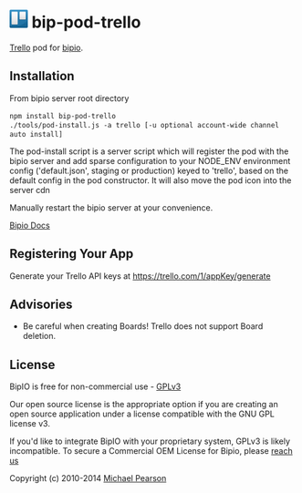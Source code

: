 ![Trello](trello.png) bip-pod-trello
=======

<a href="https://trello.com">Trello</a> pod for [bipio](https://bip.io).

## Installation

From bipio server root directory

    npm install bip-pod-trello
    ./tools/pod-install.js -a trello [-u optional account-wide channel auto install]

The pod-install script is a server script which will register the pod with the bipio server and add sparse
configuration to your NODE_ENV environment config ('default.json', staging or production)
keyed to 'trello', based on the default config in the pod constructor.  It will also move the
pod icon into the server cdn

Manually restart the bipio server at your convenience.

[Bipio Docs](https://bip.io/docs/pods/trello)

## Registering Your App

Generate your Trello API keys at <a href="https://trello.com/1/appKey/generate">https://trello.com/1/appKey/generate</a>

## Advisories

 * Be careful when creating Boards!  Trello does not support Board deletion.

## License

BipIO is free for non-commercial use - [GPLv3](http://www.gnu.org/copyleft/gpl.html)

Our open source license is the appropriate option if you are creating an open source application under a license compatible with the GNU GPL license v3.

If you'd like to integrate BipIO with your proprietary system, GPLv3 is likely incompatible.  To secure a Commercial OEM License for Bipio,
please [reach us](mailto:hello@bip.io)


Copyright (c) 2010-2014  [Michael Pearson](https://github.com/mjpearson)
